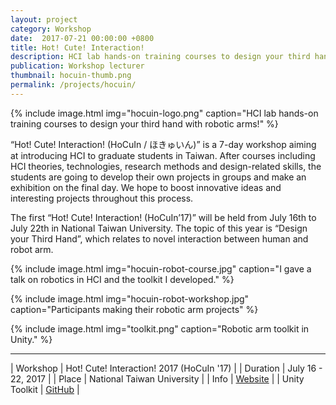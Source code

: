 ```yaml
---
layout: project
category: Workshop
date:  2017-07-21 00:00:00 +0800
title: Hot! Cute! Interaction!
description: HCI lab hands-on training courses to design your third hand with robotic arms!
publication: Workshop lecturer
thumbnail: hocuin-thumb.png
permalink: /projects/hocuin/
---
```


{% include image.html
           img="hocuin-logo.png"
           caption="HCI lab hands-on training courses to design your third hand with robotic arms!" %}

“Hot! Cute! Interaction! (HoCuIn / ほきゅいん)” is a 7-day workshop aiming at introducing HCI to graduate students in Taiwan. After courses including HCI theories, technologies, research methods and design-related skills, the students are going to develop their own projects in groups and make an exhibition on the final day. We hope to boost innovative ideas and interesting projects throughout this process.

The first “Hot! Cute! Interaction! (HoCuIn’17)” will be held from July 16th to July 22th in National Taiwan University. The topic of this year is “Design your Third Hand”, which relates to novel interaction between human and robot arm.

{% include image.html
           img="hocuin-robot-course.jpg"
           caption="I gave a talk on robotics in HCI and the toolkit I developed." %}

{% include image.html
           img="hocuin-robot-workshop.jpg"
           caption="Participants making their robotic arm projects" %}

{% include image.html
           img="toolkit.png"
           caption="Robotic arm toolkit in Unity." %}

---

| Workshop | Hot! Cute! Interaction! 2017 (HoCuIn '17) |
| Duration | July 16 - 22, 2017 |
| Place | National Taiwan University |
| Info | [Website](https://hocuin2017.wordpress.com/) |
| Unity Toolkit | [GitHub](https://github.com/tanyuan/braccio-ik-unity) |
